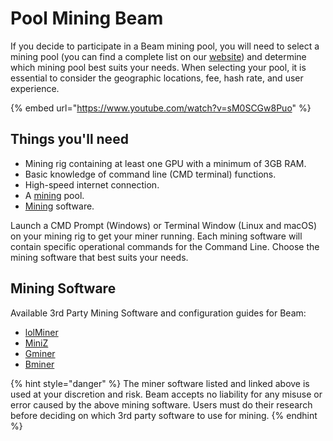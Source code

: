 # Pool Mining Beam

If you decide to participate in a Beam mining pool, you will need to select a mining pool (you can find a complete list on our [website](/mining)) and determine which mining pool best suits your needs. When selecting your pool, it is essential to consider the geographic locations, fee, hash rate, and user experience.

{% embed url="https://www.youtube.com/watch?v=sM0SCGw8Puo" %}

## Things you'll need

* Mining rig containing at least one GPU with a minimum of 3GB RAM.
* Basic knowledge of command line (CMD terminal) functions.
* High-speed internet connection.
* A [mining](/mining) pool.
* [Mining](pool-mining-beam.md#mining-software) software.

Launch a CMD Prompt (Windows) or Terminal Window (Linux and macOS) on your mining rig to get your miner running. Each mining software will contain specific operational commands for the Command Line. Choose the mining software that best suits your needs.

## Mining Software

Available 3rd Party Mining Software and configuration guides for Beam:

* [lolMiner](https://github.com/Lolliedieb/lolMiner-releases)
* [MiniZ](https://miniz.ch/)
* [Gminer](https://gminer.ac/en/home/)
* [Bminer](https://www.bminer.me/)

{% hint style="danger" %}
The miner software listed and linked above is used at your discretion and risk. Beam accepts no liability for any misuse or error caused by the above mining software. Users must do their research before deciding on which 3rd party software to use for mining.
{% endhint %}
